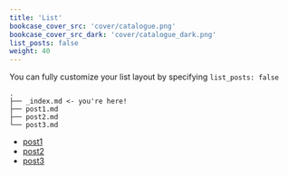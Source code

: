 ```yaml
---
title: 'List'
bookcase_cover_src: 'cover/catalogue.png'
bookcase_cover_src_dark: 'cover/catalogue_dark.png'
list_posts: false
weight: 40
---
```


You can fully customize your list layout by specifying `list_posts: false`

```
.
├── _index.md <- you're here!
├── post1.md
├── post2.md
└── post3.md
```

* [post1](post1)
* [post2](post2)
* [post3](post3)
